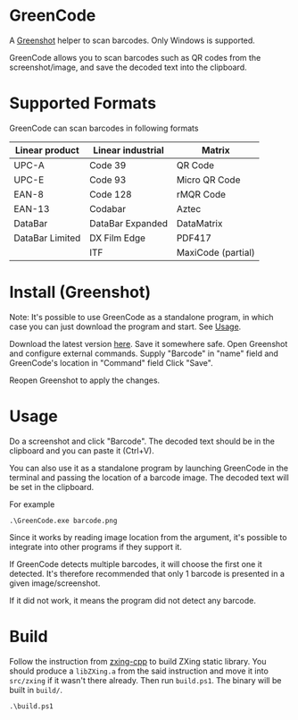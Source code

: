 # GreenCode

A [Greenshot](https://github.com/greenshot/greenshot/) 
helper to scan barcodes. Only Windows is supported.

GreenCode allows you to scan barcodes 
such as QR codes from the screenshot/image, and save 
the decoded text into the clipboard. 

# Supported Formats

GreenCode can scan barcodes in following formats

| Linear product  | Linear industrial | Matrix             |
|-----------------|-------------------|--------------------|
| UPC-A           | Code 39           | QR Code            |
| UPC-E           | Code 93           | Micro QR Code      |
| EAN-8           | Code 128          | rMQR Code          |
| EAN-13          | Codabar           | Aztec              |
| DataBar         | DataBar Expanded  | DataMatrix         |
| DataBar Limited | DX Film Edge      | PDF417             |
|                 | ITF               | MaxiCode (partial) |

# Install (Greenshot)

Note: It's possible to use GreenCode as a standalone program, in which case you can just download the program and start. See [Usage](#usage).

Download the latest version [here](https://github.com/CarrieForle/GreenCode/releases).
Save it somewhere safe.
Open Greenshot and configure external commands. 
Supply "Barcode" in "name" field
and GreenCode's location in "Command" field
Click "Save".

Reopen Greenshot to apply the changes.

# Usage

Do a screenshot and click "Barcode". 
The decoded text should be in the clipboard 
and you can paste it (Ctrl+V).

You can also use it as a standalone program by 
launching GreenCode in the terminal
and passing the location of a barcode image.
The decoded text will be set in the clipboard.

For example
```
.\GreenCode.exe barcode.png
```

Since it works by reading image location from the 
argument, it's possible to integrate into other programs 
if they support it.

If GreenCode detects multiple barcodes,
it will choose the first one it detected. It's 
therefore recommended that only 1 barcode is 
presented in a given image/screenshot.

If it did not work, it means the program did 
not detect any barcode.

# Build

Follow the instruction from [zxing-cpp](https://github.com/zxing-cpp/zxing-cpp) 
to build ZXing static library. 
You should produce a `libZXing.a` from the said
instruction and move it into `src/zxing` if 
it wasn't there already. Then run `build.ps1`.
The binary will be built in `build/`.

```pwsh
.\build.ps1
```
